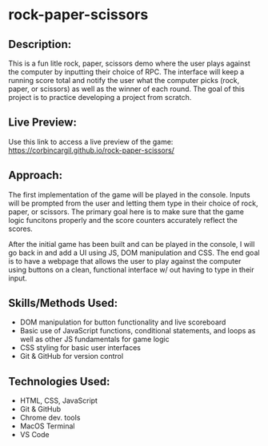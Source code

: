 # rock-paper-scissors

## Description:

This is a fun litle rock, paper, scissors demo where the user plays against the computer by inputting their choice of RPC. The interface will keep a running score total and notify the user what the computer picks (rock, paper, or scissors) as well as the winner of each round. The goal of this project is to practice developing a project from scratch. 

## Live Preview: 

Use this link to access a live preview of the game: https://corbincargil.github.io/rock-paper-scissors/

## Approach: 

The first implementation of the game will be played in the console. Inputs will be prompted from the user and letting them type in their choice of rock, paper, or scissors. The primary goal here is to make sure that the game logic funcitons properly and the score counters accurately reflect the scores. 

After the initial game has been built and can be played in the console, I will go back in and add a UI using JS, DOM manipulation and CSS. The end goal is to have a webpage that allows the user to play against the computer using buttons on a clean, functional interface w/ out having to type in their input. 

## Skills/Methods Used:

* DOM manipulation for button functionality and live scoreboard
* Basic use of JavaScript functions, conditional statements, and loops as well as other JS fundamentals for game logic
* CSS styling for basic user interfaces
* Git & GitHub for version control 

## Technologies Used:

* HTML, CSS, JavaScript
* Git & GitHub
* Chrome dev. tools
* MacOS Terminal
* VS Code

